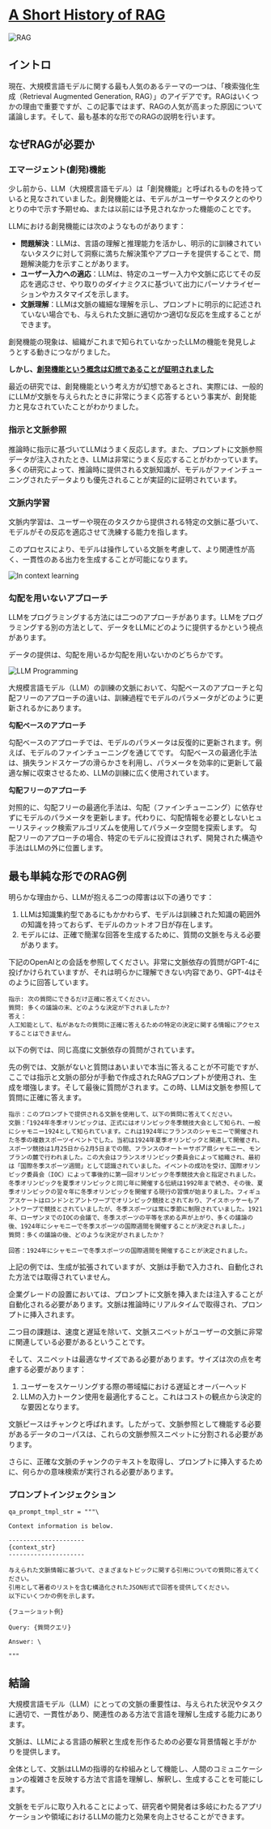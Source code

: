 # [A Short History of RAG](https://cobusgreyling.medium.com/a-short-history-of-rag-d2935a2fea29)

![RAG](./rag.jpg)

## イントロ

現在、大規模言語モデルに関する最も人気のあるテーマの一つは、「検索強化生成（Retrieval Augmented Generation, RAG）」のアイデアです。RAGはいくつかの理由で重要ですが、この記事ではまず、RAGの人気が高まった原因について議論します。そして、最も基本的な形でのRAGの説明を行います。

## なぜRAGが必要か

### エマージェント(創発)機能

少し前から、LLM（大規模言語モデル）は「創発機能」と呼ばれるものを持っていると見なされていました。創発機能とは、モデルがユーザーやタスクとのやりとりの中で示す予期せぬ、または以前には予見されなかった機能のことです。

LLMにおける創発機能には次のようなものがあります：

- **問題解決**：LLMは、言語の理解と推理能力を活かし、明示的に訓練されていないタスクに対して洞察に満ちた解決策やアプローチを提供することで、問題解決能力を示すことがあります。
- **ユーザー入力への適応**：LLMは、特定のユーザー入力や文脈に応じてその反応を適応させ、やり取りのダイナミクスに基づいて出力にパーソナライゼーションやカスタマイズを示します。
- **文脈理解**：LLMは文脈の繊細な理解を示し、プロンプトに明示的に記述されていない場合でも、与えられた文脈に適切かつ適切な反応を生成することができます。

創発機能の現象は、組織がこれまで知られていなかったLLMの機能を発見しようとする動きにつながりました。

**しかし、[創発機能という概念は幻想であることが証明されました](https://www.wired.com/story/how-quickly-do-large-language-models-learn-unexpected-skills/)**

最近の研究では、創発機能という考え方が幻想であるとされ、実際には、一般的にLLMが文脈を与えられたときに非常にうまく応答するという事実が、創発能力と見なされていたことがわかりました。

### 指示と文脈参照

推論時に指示に基づいてLLMはうまく反応します。また、プロンプトに文脈参照データが注入されたとき、LLMは非常にうまく反応することがわかっています。多くの研究によって、推論時に提供される文脈知識が、モデルがファインチューニングされたデータよりも優先されることが実証的に証明されています。

### 文脈内学習
文脈内学習は、ユーザーや現在のタスクから提供される特定の文脈に基づいて、モデルがその反応を適応させて洗練する能力を指します。

このプロセスにより、モデルは操作している文脈を考慮して、より関連性が高く、一貫性のある出力を生成することが可能になります。

![In context learning](./incontextlearning.jpg)

### 勾配を用いないアプローチ

LLMをプログラミングする方法には二つのアプローチがあります。LLMをプログラミングする別の方法として、データをLLMにどのように提供するかという視点があります。

データの提供は、勾配を用いるか勾配を用いないかのどちらかです。

![LLM Programming](./llmprograming.jpg)

大規模言語モデル（LLM）の訓練の文脈において、勾配ベースのアプローチと勾配フリーのアプローチの違いは、訓練過程でモデルのパラメータがどのように更新されるかにあります。

**勾配ベースのアプローチ**

勾配ベースのアプローチでは、モデルのパラメータは反復的に更新されます。例えば、モデルのファインチューニングを通じてです。
勾配ベースの最適化手法は、損失ランドスケープの滑らかさを利用し、パラメータを効率的に更新して最適な解に収束させるため、LLMの訓練に広く使用されています。

**勾配フリーのアプローチ**

対照的に、勾配フリーの最適化手法は、勾配（ファインチューニング）に依存せずにモデルのパラメータを更新します。代わりに、勾配情報を必要としないヒューリスティック検索アルゴリズムを使用してパラメータ空間を探索します。
勾配フリーのアプローチの場合、特定のモデルに投資はされず、開発された構造や手法はLLMの外に位置します。

## 最も単純な形でのRAG例

明らかな理由から、LLMが抱える二つの障害は以下の通りです：

1. LLMは知識集約型であるにもかかわらず、モデルは訓練された知識の範囲外の知識を持っておらず、モデルのカットオフ日が存在します。
2. モデルには、正確で簡潔な回答を生成するために、質問の文脈を与える必要があります。

下記のOpenAIとの会話を参照してください。非常に文脈依存の質問がGPT-4に投げかけられていますが、それは明らかに理解できない内容であり、GPT-4はそのように回答しています。

```
指示: 次の質問にできるだけ正確に答えてください。
質問: 多くの議論の末、どのような決定が下されましたか?
答え：
人工知能として、私があなたの質問に正確に答えるための特定の決定に関する情報にアクセスすることはできません。
```

以下の例では、同じ高度に文脈依存の質問がされています。

先の例では、文脈がないと質問はあいまいで本当に答えることが不可能ですが、ここでは指示と文脈の部分が手動で作成されたRAGプロンプトが使用され、生成を増強します。そして最後に質問がされます。この時、LLMは文脈を参照して質問に正確に答えます。

```
指示：このプロンプトで提供される文脈を使用して、以下の質問に答えてください。
文脈：「1924年冬季オリンピックは、正式にはオリンピック冬季競技大会として知られ、一般にシャモニー1924として知られています。これは1924年にフランスのシャモニーで開催された冬季の複数スポーツイベントでした。当初は1924年夏季オリンピックと関連して開催され、スポーツ競技は1月25日から2月5日までの間、フランスのオート＝サボア県シャモニー、モンブランの麓で行われました。この大会はフランスオリンピック委員会によって組織され、最初は「国際冬季スポーツ週間」として認識されていました。イベントの成功を受け、国際オリンピック委員会（IOC）によって事後的に第一回オリンピック冬季競技大会と指定されました。冬季オリンピックを夏季オリンピックと同じ年に開催する伝統は1992年まで続き、その後、夏季オリンピックの翌々年に冬季オリンピックを開催する現行の習慣が始まりました。フィギュアスケートはロンドンとアントワープでオリンピック競技とされており、アイスホッケーもアントワープで競技とされていましたが、冬季スポーツは常に季節に制限されていました。1921年、ローザンヌでのIOCの会議で、冬季スポーツの平等を求める声が上がり、多くの議論の後、1924年にシャモニーで冬季スポーツの国際週間を開催することが決定されました。」
質問：多くの議論の後、どのような決定がされましたか？

回答：1924年にシャモニーで冬季スポーツの国際週間を開催することが決定されました。
```

上記の例では、生成が拡張されていますが、文脈は手動で入力され、自動化された方法では取得されていません。

企業グレードの設置においては、プロンプトに文脈を挿入または注入することが自動化される必要があります。文脈は推論時にリアルタイムで取得され、プロンプトに挿入されます。

二つ目の課題は、速度と遅延を除いて、文脈スニペットがユーザーの文脈に非常に関連している必要があるということです。

そして、スニペットは最適なサイズである必要があります。サイズは次の点を考慮する必要があります：

1. ユーザーをスケーリングする際の帯域幅における遅延とオーバーヘッド
2. LLMの入力トークン使用を最適化すること。これはコストの観点から決定的な要因となります。

文脈ピースはチャンクと呼ばれます。したがって、文脈参照として機能する必要があるデータのコーパスは、これらの文脈参照スニペットに分割される必要があります。

さらに、正確な文脈のチャンクのテキストを取得し、プロンプトに挿入するために、何らかの意味検索が実行される必要があります。

### プロンプトインジェクション

```
qa_prompt_tmpl_str = """\

Context information is below.

---------------------
{context_str}
---------------------

与えられた文脈情報に基づいて、さまざまなトピックに関する引用についての質問に答えてください。
引用として著者のリストを含む構造化されたJSON形式で回答を提供してください。
以下にいくつかの例を示します。

{フューショット例}

Query: {質問クエリ}

Answer: \

"""
```

## 結論

大規模言語モデル（LLM）にとっての文脈の重要性は、与えられた状況やタスクに適切で、一貫性があり、関連性のある方法で言語を理解し生成する能力にあります。

文脈は、LLMによる言語の解釈と生成を形作るための必要な背景情報と手がかりを提供します。

全体として、文脈はLLMの指導的な枠組みとして機能し、人間のコミュニケーションの複雑さを反映する方法で言語を理解し、解釈し、生成することを可能にします。

文脈をモデルに取り入れることによって、研究者や開発者は多岐にわたるアプリケーションや領域におけるLLMの能力と効果を向上させることができます。
